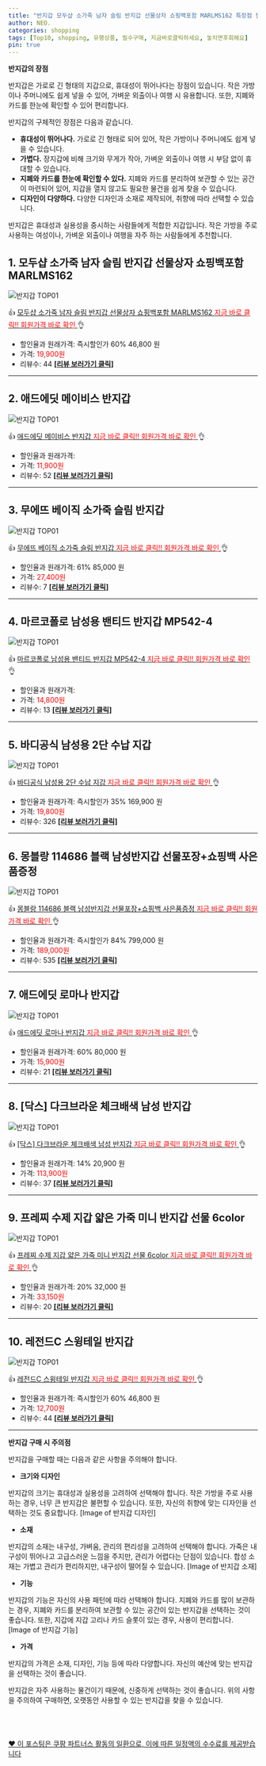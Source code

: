 ```yaml
---
title: "반지갑 모두샵 소가죽 남자 슬림 반지갑 선물상자 쇼핑백포함 MARLMS162 특장점 필요 추천 제품 비교 최저 가격 비교 장점 구매 후기 구매평"
author: NEO.
categories: shopping
tags: [Top10, shopping, 유행상품, 필수구매, 지금바로클릭하세요, 놓치면후회해요]
pin: true
---
```

**반지갑의 장점**

반지갑은 가로로 긴 형태의 지갑으로, 휴대성이 뛰어나다는 장점이 있습니다. 작은 가방이나 주머니에도 쉽게 넣을 수 있어, 가벼운 외출이나 여행 시 유용합니다. 또한, 지폐와 카드를 한눈에 확인할 수 있어 편리합니다.

반지갑의 구체적인 장점은 다음과 같습니다.

* **휴대성이 뛰어나다.** 가로로 긴 형태로 되어 있어, 작은 가방이나 주머니에도 쉽게 넣을 수 있습니다.
* **가볍다.** 장지갑에 비해 크기와 무게가 작아, 가벼운 외출이나 여행 시 부담 없이 휴대할 수 있습니다.
* **지폐와 카드를 한눈에 확인할 수 있다.** 지폐와 카드를 분리하여 보관할 수 있는 공간이 마련되어 있어, 지갑을 열지 않고도 필요한 물건을 쉽게 찾을 수 있습니다.
* **디자인이 다양하다.** 다양한 디자인과 소재로 제작되어, 취향에 따라 선택할 수 있습니다.

반지갑은 휴대성과 실용성을 중시하는 사람들에게 적합한 지갑입니다. 작은 가방을 주로 사용하는 여성이나, 가벼운 외출이나 여행을 자주 하는 사람들에게 추천합니다.

   

## 1. 모두샵 소가죽 남자 슬림 반지갑 선물상자 쇼핑백포함 MARLMS162

![반지갑 TOP01](https://thumbnail6.coupangcdn.com/thumbnails/remote/490x490ex/image/vendor_inventory/0ef3/a00109ffb245b43b8a1c2c2d60c474238ccf3cc938aada1bb485f802c7bd.jpg)


👍 [모두샵 소가죽 남자 슬림 반지갑 선물상자 쇼핑백포함 MARLMS162 <font color=red> 지금 바로 클릭!! 회원가격 바로 확인 </font> ](https://link.coupang.com/re/AFFSDP?lptag=AF3617701&subid=GithubCoopas&pageKey=7458602146&traceid=V0-153&itemId=19435520680&vendorItemId=86553397008) 👌 


- 할인율과 원래가격: 즉시할인가 60%  46,800   원
- 가격: <span style='color:red'>19,900원</span>
- 리뷰수: 44  [**[리뷰 보러가기 클릭]**](https://link.coupang.com/re/AFFSDP?lptag=AF3617701&subid=GithubCoopas&pageKey=7458602146&traceid=V0-153&itemId=19435520680&vendorItemId=86553397008)

---


   

## 2. 애드에딧 메이비스 반지갑

![반지갑 TOP01](https://thumbnail7.coupangcdn.com/thumbnails/remote/490x490ex/image/retail/images/3993257142051445-5d607b2f-0335-4c77-bb2f-bc1a6a376cc9.jpg)


👍 [애드에딧 메이비스 반지갑 <font color=red> 지금 바로 클릭!! 회원가격 바로 확인 </font> ](https://link.coupang.com/re/AFFSDP?lptag=AF3617701&subid=GithubCoopas&pageKey=269873677&traceid=V0-153&itemId=847444399&vendorItemId=5390041034) 👌 


- 할인율과 원래가격: 
- 가격: <span style='color:red'>11,900원</span>
- 리뷰수: 52  [**[리뷰 보러가기 클릭]**](https://link.coupang.com/re/AFFSDP?lptag=AF3617701&subid=GithubCoopas&pageKey=269873677&traceid=V0-153&itemId=847444399&vendorItemId=5390041034)

---


   

## 3. 무에뜨 베이직 소가죽 슬림 반지갑

![반지갑 TOP01](https://thumbnail6.coupangcdn.com/thumbnails/remote/490x490ex/image/retail/images/2019/09/24/15/1/43135f41-b46d-4a83-9c64-05d789594340.jpg)


👍 [무에뜨 베이직 소가죽 슬림 반지갑 <font color=red> 지금 바로 클릭!! 회원가격 바로 확인 </font> ](https://link.coupang.com/re/AFFSDP?lptag=AF3617701&subid=GithubCoopas&pageKey=77752177&traceid=V0-153&itemId=251367601&vendorItemId=5376130670) 👌 


- 할인율과 원래가격: 61%  85,000   원
- 가격: <span style='color:red'>27,400원</span>
- 리뷰수: 7  [**[리뷰 보러가기 클릭]**](https://link.coupang.com/re/AFFSDP?lptag=AF3617701&subid=GithubCoopas&pageKey=77752177&traceid=V0-153&itemId=251367601&vendorItemId=5376130670)

---


   

## 4. 마르코폴로 남성용 밴티드 반지갑 MP542-4

![반지갑 TOP01](https://thumbnail6.coupangcdn.com/thumbnails/remote/490x490ex/image/retail/images/1281550067693402-c3497546-f2f0-425e-bac3-a3a62d506b54.jpg)


👍 [마르코폴로 남성용 밴티드 반지갑 MP542-4 <font color=red> 지금 바로 클릭!! 회원가격 바로 확인 </font> ](https://link.coupang.com/re/AFFSDP?lptag=AF3617701&subid=GithubCoopas&pageKey=493768&traceid=V0-153&itemId=739439527&vendorItemId=4867144786) 👌 


- 할인율과 원래가격: 
- 가격: <span style='color:red'>14,800원</span>
- 리뷰수: 13  [**[리뷰 보러가기 클릭]**](https://link.coupang.com/re/AFFSDP?lptag=AF3617701&subid=GithubCoopas&pageKey=493768&traceid=V0-153&itemId=739439527&vendorItemId=4867144786)

---


   

## 5. 바디공식 남성용 2단 수납 지갑

![반지갑 TOP01](https://thumbnail6.coupangcdn.com/thumbnails/remote/490x490ex/image/retail/images/1138963518774356-d6a9c621-9168-47bc-a633-d3390f452d6d.jpg)


👍 [바디공식 남성용 2단 수납 지갑 <font color=red> 지금 바로 클릭!! 회원가격 바로 확인 </font> ](https://link.coupang.com/re/AFFSDP?lptag=AF3617701&subid=GithubCoopas&pageKey=4986200269&traceid=V0-153&itemId=6646088508&vendorItemId=73939907674) 👌 


- 할인율과 원래가격: 즉시할인가 35%  169,900   원
- 가격: <span style='color:red'>19,800원</span>
- 리뷰수: 326  [**[리뷰 보러가기 클릭]**](https://link.coupang.com/re/AFFSDP?lptag=AF3617701&subid=GithubCoopas&pageKey=4986200269&traceid=V0-153&itemId=6646088508&vendorItemId=73939907674)

---


   

## 6. 몽블랑 114686 블랙 남성반지갑 선물포장+쇼핑백 사은품증정

![반지갑 TOP01](https://thumbnail6.coupangcdn.com/thumbnails/remote/490x490ex/image/vendor_inventory/c4ae/abe2b53dee43e5b87080aaf49c39c4e86b3bef7660ea4eb74708c9078768.jpg)


👍 [몽블랑 114686 블랙 남성반지갑 선물포장+쇼핑백 사은품증정 <font color=red> 지금 바로 클릭!! 회원가격 바로 확인 </font> ](https://link.coupang.com/re/AFFSDP?lptag=AF3617701&subid=GithubCoopas&pageKey=7109332176&traceid=V0-153&itemId=17768329524&vendorItemId=84932566751) 👌 


- 할인율과 원래가격: 즉시할인가 84%  799,000   원
- 가격: <span style='color:red'>189,000원</span>
- 리뷰수: 535  [**[리뷰 보러가기 클릭]**](https://link.coupang.com/re/AFFSDP?lptag=AF3617701&subid=GithubCoopas&pageKey=7109332176&traceid=V0-153&itemId=17768329524&vendorItemId=84932566751)

---


   

## 7. 애드에딧 로마나 반지갑

![반지갑 TOP01](https://thumbnail6.coupangcdn.com/thumbnails/remote/490x490ex/image/retail/images/914992982618127-b0c318f6-c8ac-4cb6-978f-c36ee3c67317.jpg)


👍 [애드에딧 로마나 반지갑 <font color=red> 지금 바로 클릭!! 회원가격 바로 확인 </font> ](https://link.coupang.com/re/AFFSDP?lptag=AF3617701&subid=GithubCoopas&pageKey=1063892847&traceid=V0-153&itemId=2009798207&vendorItemId=70009657450) 👌 


- 할인율과 원래가격: 60%  80,000   원
- 가격: <span style='color:red'>15,900원</span>
- 리뷰수: 21  [**[리뷰 보러가기 클릭]**](https://link.coupang.com/re/AFFSDP?lptag=AF3617701&subid=GithubCoopas&pageKey=1063892847&traceid=V0-153&itemId=2009798207&vendorItemId=70009657450)

---


   

## 8. [닥스] 다크브라운 체크배색 남성 반지갑

![반지갑 TOP01](https://thumbnail7.coupangcdn.com/thumbnails/remote/490x490ex/image/vendor_inventory/2628/ca2167c7d3b5ca7e01898a11b018c758e7d114247ec1ce4b6e7956f0f27c.jpg)


👍 [[닥스] 다크브라운 체크배색 남성 반지갑 <font color=red> 지금 바로 클릭!! 회원가격 바로 확인 </font> ](https://link.coupang.com/re/AFFSDP?lptag=AF3617701&subid=GithubCoopas&pageKey=6055207576&traceid=V0-153&itemId=11112633025&vendorItemId=86124420025) 👌 


- 할인율과 원래가격: 14%  20,900   원
- 가격: <span style='color:red'>113,900원</span>
- 리뷰수: 37  [**[리뷰 보러가기 클릭]**](https://link.coupang.com/re/AFFSDP?lptag=AF3617701&subid=GithubCoopas&pageKey=6055207576&traceid=V0-153&itemId=11112633025&vendorItemId=86124420025)

---


   

## 9. 프레찌 수제 지갑 얇은 가죽 미니 반지갑 선물 6color

![반지갑 TOP01](https://thumbnail6.coupangcdn.com/thumbnails/remote/490x490ex/image/vendor_inventory/ae25/62e6dcce403ca05dcb590fc36c05ef3df99b2b550a3f1c687d416c1f3b77.jpg)


👍 [프레찌 수제 지갑 얇은 가죽 미니 반지갑 선물 6color <font color=red> 지금 바로 클릭!! 회원가격 바로 확인 </font> ](https://link.coupang.com/re/AFFSDP?lptag=AF3617701&subid=GithubCoopas&pageKey=7721448202&traceid=V0-153&itemId=20723908648&vendorItemId=87794653856) 👌 


- 할인율과 원래가격: 20%  32,000   원
- 가격: <span style='color:red'>33,150원</span>
- 리뷰수: 20  [**[리뷰 보러가기 클릭]**](https://link.coupang.com/re/AFFSDP?lptag=AF3617701&subid=GithubCoopas&pageKey=7721448202&traceid=V0-153&itemId=20723908648&vendorItemId=87794653856)

---


   

## 10. 레전드C 스윙테일 반지갑

![반지갑 TOP01](https://thumbnail10.coupangcdn.com/thumbnails/remote/490x490ex/image/rs_quotation_api/cy2wgjds/f8e06763dfdf463d89aff3f9a122431d.jpg)


👍 [레전드C 스윙테일 반지갑 <font color=red> 지금 바로 클릭!! 회원가격 바로 확인 </font> ](https://link.coupang.com/re/AFFSDP?lptag=AF3617701&subid=GithubCoopas&pageKey=7644079330&traceid=V0-153&itemId=20320346069&vendorItemId=87405775875) 👌 


- 할인율과 원래가격: 즉시할인가 60%  46,800   원
- 가격: <span style='color:red'>12,700원</span>
- 리뷰수: 44  [**[리뷰 보러가기 클릭]**](https://link.coupang.com/re/AFFSDP?lptag=AF3617701&subid=GithubCoopas&pageKey=7644079330&traceid=V0-153&itemId=20320346069&vendorItemId=87405775875)

---
**반지갑 구매 시 주의점**

반지갑을 구매할 때는 다음과 같은 사항을 주의해야 합니다.

* **크기와 디자인**

반지갑의 크기는 휴대성과 실용성을 고려하여 선택해야 합니다. 작은 가방을 주로 사용하는 경우, 너무 큰 반지갑은 불편할 수 있습니다. 또한, 자신의 취향에 맞는 디자인을 선택하는 것도 중요합니다.
[Image of 반지갑 디자인]

* **소재**

반지갑의 소재는 내구성, 가벼움, 관리의 편리성을 고려하여 선택해야 합니다. 가죽은 내구성이 뛰어나고 고급스러운 느낌을 주지만, 관리가 어렵다는 단점이 있습니다. 합성 소재는 가볍고 관리가 편리하지만, 내구성이 떨어질 수 있습니다.
[Image of 반지갑 소재]

* **기능**

반지갑의 기능은 자신의 사용 패턴에 따라 선택해야 합니다. 지폐와 카드를 많이 보관하는 경우, 지폐와 카드를 분리하여 보관할 수 있는 공간이 있는 반지갑을 선택하는 것이 좋습니다. 또한, 지갑에 지갑 고리나 카드 슬롯이 있는 경우, 사용이 편리합니다.
[Image of 반지갑 기능]

* **가격**

반지갑의 가격은 소재, 디자인, 기능 등에 따라 다양합니다. 자신의 예산에 맞는 반지갑을 선택하는 것이 좋습니다.

반지갑은 자주 사용하는 물건이기 때문에, 신중하게 선택하는 것이 좋습니다. 위의 사항을 주의하여 구매하면, 오랫동안 사용할 수 있는 반지갑을 찾을 수 있습니다.<br><br><br><br><br> [ ❤  이 포스팅은 쿠팡 파트너스 활동의 일환으로, 이에 따른 일정액의 수수료를 제공받습니다](https://link.coupang.com/a/bcEFyh)